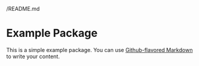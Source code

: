 /README.md
# Example Package

This is a simple example package. You can use
[Github-flavored Markdown](https://guides.github.com/features/mastering-markdown/)
to write your content.